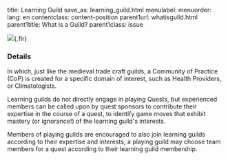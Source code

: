 title: Learning Guild
save_as: learning_guild.html
menulabel:
menuorder:
lang: en
contentclass: content-position
parent1url: whatisguild.html
parent1title: What is a Guild?
parent1class: issue

![]({static}/images/256px-Shoemaker_Book_of_Trades.png){.flr}

### Details

In which, just like the medieval trade craft guilds, a Community of Practice (CoP) is created for a specific domain of interest, such as Health Providers, or Climatologists.

Learning guilds do not directly engage in playing Quests, but experienced members can be called upon by quest sponsors to contribute their expertise in the course of a quest, to identify game moves that exhibit mastery (or ignorance!) of the learning guild's interests.

Members of playing guilds are encouraged to also join learning guilds according to their expertise and interests; a playing guild may choose team members for a quest according to their learning guild membership.

